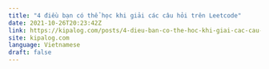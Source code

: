 ```yaml
---
title: "4 điều bạn có thể học khi giải các câu hỏi trên Leetcode"
date: 2021-10-26T20:23:42Z
link: https://kipalog.com/posts/4-dieu-ban-co-the-hoc-khi-giai-cac-cau-hoi-tren-Leetcode?utm_medium=RSS&utm_source=news.12bit.vn
site: kipalog.com
language: Vietnamese
draft: false
---
```


